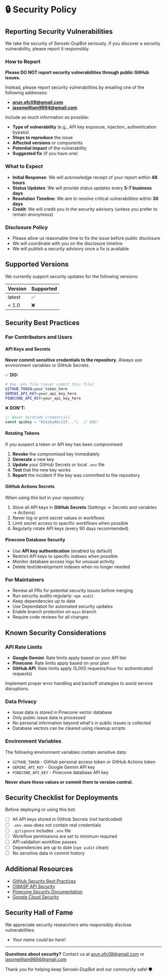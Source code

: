 # 🔒 Security Policy

## Reporting Security Vulnerabilities

We take the security of Seroski-DupBot seriously. If you discover a security vulnerability, please report it responsibly.

### How to Report

**Please DO NOT report security vulnerabilities through public GitHub issues.**

Instead, please report security vulnerabilities by emailing one of the following addresses:

- **arun.ofc09@gmail.com**
- **jasonwilliam9894@gmail.com**

Include as much information as possible:

- **Type of vulnerability** (e.g., API key exposure, injection, authentication bypass)
- **Steps to reproduce** the issue
- **Affected versions** or components
- **Potential impact** of the vulnerability
- **Suggested fix** (if you have one)

### What to Expect

- **Initial Response**: We will acknowledge receipt of your report within **48 hours**
- **Status Updates**: We will provide status updates every **5-7 business days**
- **Resolution Timeline**: We aim to resolve critical vulnerabilities within **30 days**
- **Credit**: We will credit you in the security advisory (unless you prefer to remain anonymous)

### Disclosure Policy

- Please allow us reasonable time to fix the issue before public disclosure
- We will coordinate with you on the disclosure timeline
- We will publish a security advisory once a fix is available

## Supported Versions

We currently support security updates for the following versions:

| Version | Supported          |
| ------- | ------------------ |
| latest  | :white_check_mark: |
| < 1.0   | :x:                |

## Security Best Practices

### For Contributors and Users

#### API Keys and Secrets

**Never commit sensitive credentials to the repository.** Always use environment variables or GitHub Secrets.

✅ **DO:**
```bash
# Use .env file (never commit this file)
GITHUB_TOKEN=your_token_here
GEMINI_API_KEY=your_api_key_here
PINECONE_API_KEY=your_api_key_here
```

❌ **DON'T:**
```javascript
// Never hardcode credentials
const apiKey = "AIzaSyAbc123...";  // BAD!
```

#### Rotating Tokens

If you suspect a token or API key has been compromised:

1. **Revoke** the compromised key immediately
2. **Generate** a new key
3. **Update** your GitHub Secrets or local `.env` file
4. **Test** that the new key works
5. **Report** the incident if the key was committed to the repository

#### GitHub Actions Secrets

When using this bot in your repository:

1. Store all API keys in **GitHub Secrets** (Settings → Secrets and variables → Actions)
2. Never log or print secret values in workflows
3. Limit secret access to specific workflows when possible
4. Regularly rotate API keys (every 90 days recommended)

#### Pinecone Database Security

- Use **API key authentication** (enabled by default)
- Restrict API keys to specific indexes when possible
- Monitor database access logs for unusual activity
- Delete test/development indexes when no longer needed

### For Maintainers

- Review all PRs for potential security issues before merging
- Run security audits regularly: `npm audit`
- Keep dependencies up to date
- Use Dependabot for automated security updates
- Enable branch protection on `main` branch
- Require code reviews for all changes

## Known Security Considerations

### API Rate Limits

- **Google Gemini**: Rate limits apply based on your API tier
- **Pinecone**: Rate limits apply based on your plan
- **GitHub API**: Rate limits apply (5,000 requests/hour for authenticated requests)

Implement proper error handling and backoff strategies to avoid service disruptions.

### Data Privacy

- Issue data is stored in Pinecone vector database
- Only public issue data is processed
- No personal information beyond what's in public issues is collected
- Database vectors can be cleared using cleanup scripts

### Environment Variables

The following environment variables contain sensitive data:

- `GITHUB_TOKEN` - GitHub personal access token or GitHub Actions token
- `GEMINI_API_KEY` - Google Gemini API key
- `PINECONE_API_KEY` - Pinecone database API key

**Never share these values or commit them to version control.**

## Security Checklist for Deployments

Before deploying or using this bot:

- [ ] All API keys stored in GitHub Secrets (not hardcoded)
- [ ] `.env.demo` does not contain real credentials
- [ ] `.gitignore` includes `.env` file
- [ ] Workflow permissions are set to minimum required
- [ ] API validation workflow passes
- [ ] Dependencies are up to date (`npm audit` clean)
- [ ] No sensitive data in commit history

## Additional Resources

- [GitHub Security Best Practices](https://docs.github.com/en/code-security)
- [OWASP API Security](https://owasp.org/www-project-api-security/)
- [Pinecone Security Documentation](https://docs.pinecone.io/docs/security)
- [Google Cloud Security](https://cloud.google.com/security/best-practices)

## Security Hall of Fame

We appreciate security researchers who responsibly disclose vulnerabilities:

- *Your name could be here!*

---

**Questions about security?** Contact us at arun.ofc09@gmail.com or jasonwilliam9894@gmail.com

Thank you for helping keep Seroski-DupBot and our community safe! 🛡️
